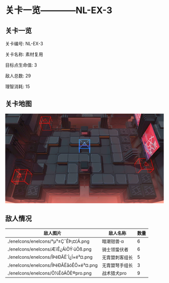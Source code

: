 # 关卡一览————NL-EX-3


## 关卡一览

关卡编号: NL-EX-3

关卡名称: 素材复用

目标点生命值: 3

敌人总数: 29

理智消耗: 15


## 关卡地图
![NL-EX-3](./oprMap/NL-EX-3.png)

## 敌人情况

| 敌人图片 | 敌人名称 | 数量  |
|---------|-----|-----|
| ./eneIcons/eneIcons/°µ³±Ç¯ÊÞ¡¤¦Á.png| 暗潮钳兽·α  |   6  |
| ./eneIcons/eneIcons/ÆïÊ¿ÁìÕÝ·üÕß.png| 骑士领蛰伏者  |   6  |
| ./eneIcons/eneIcons/ÎÞëÐÃË´Ì¿Í×é³¤.png| 无胄盟刺客组长  |   5  |
| ./eneIcons/eneIcons/ÎÞëÐÃËåóÊÖ×é³¤.png| 无胄盟弩手组长  |   3  |
| ./eneIcons/eneIcons/Õ½ÊõÁÔÈ®pro.png| 战术猎犬pro  |   9  |
